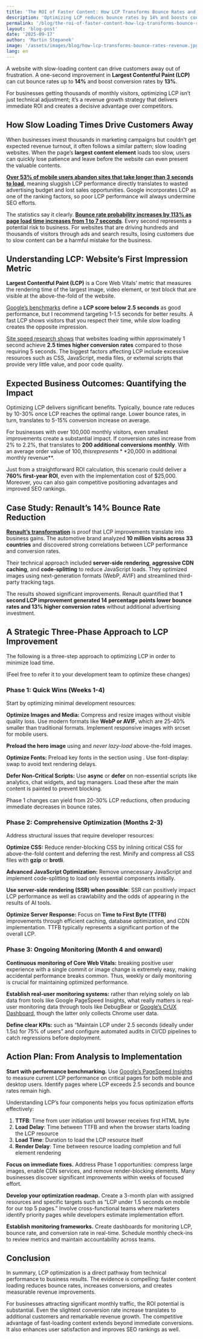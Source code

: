 ```yaml
---
title: 'The ROI of Faster Content: How LCP Transforms Bounce Rates and Revenue'
description: 'Optimizing LCP reduces bounce rates by 14% and boosts conversions by 13%. Unlock the ROI of faster content loading for business growth.'
permalink: '/blog/the-roi-of-faster-content-how-lcp-transforms-bounce-rates-and-revenue/'
layout: 'blog-post'
date: '2025-09-17'
author: 'Martin Stepanek'
image: '/assets/images/blog/how-lcp-transforms-bounce-rates-revenue.jpg'
lang: en
---
```


A website with slow-loading content can drive customers away out of frustration. A one-second improvement in **Largest Contentful Paint (LCP)** can cut bounce rates up to **14%** and boost conversion rates by **13%**.

For businesses getting thousands of monthly visitors, optimizing LCP isn’t just technical adjustment; it’s a revenue growth strategy that delivers immediate ROI and creates a decisive advantage over competitors.

## **How Slow Loading Times Drive Customers Away**

When businesses invest thousands in marketing campaigns but couldn’t get expected revenue turnout, it often follows a similar pattern; slow loading websites. When the page’s **largest content element** loads too slow, users can quickly lose patience and leave before the website can even present the valuable contents.

[**Over 53% of mobile users abandon sites that take longer than 3 seconds to load**](https://think.storage.googleapis.com/docs/mobile-page-speed-new-industry-benchmarks.pdf), meaning sluggish LCP performance directly translates to wasted advertising budget and lost sales opportunities. Google incorporates LCP as one of the ranking factors, so poor LCP performance will always undermine SEO efforts.

The statistics say it clearly. [**Bounce rate probability increases by 113% as page load time increases from 1 to 7 seconds**](https://think.storage.googleapis.com/docs/mobile-page-speed-new-industry-benchmarks.pdf). Every second represents a potential risk to business. For websites that are driving hundreds and thousands of visitors through ads and search results, losing customers due to slow content can be a harmful mistake for the business.

## **Understanding LCP: Website’s First Impression Metric**

**Largest Contentful Paint (LCP)** is a Core Web Vitals’ metric that measures the rendering time of the largest image, video element, or text block that are visible at the above-the-fold of the website.

[Google’s benchmarks](https://web.dev/articles/lcp) define a **LCP score below 2.5 seconds** as good performance, but I recommend targeting 1-1.5 seconds for better results. A fast LCP shows visitors that you respect their time, while slow loading creates the opposite impression.

[Site speed research shows](https://portent.com/blog/analytics/research-site-speed-hurting-everyones-revenue.htm) that websites loading within approximately 1 second achieve **2.5 times higher conversion rates** compared to those requiring 5 seconds. The biggest factors affecting LCP include excessive resources such as CSS, JavaScript, media files, or external scripts that provide very little value, and poor code quality.

## **Expected Business Outcomes: Quantifying the Impact**

Optimizing LCP delivers significant benefits. Typically, bounce rate reduces by 10-30% once LCP reaches the optimal range. Lower bounce rates, in turn, translates to 5-15% conversion increase on average.

For businesses with over 100,000 monthly visitors, even smallest improvements create a substantial impact. If conversion rates increase from 2% to 2.2%, that translates to **200 additional conversions monthly**. With an average order value of $100, this represents **$20,000 in additional monthly revenue**.

Just from a straightforward ROI calculation, this scenario could deliver a **760% first-year ROI**, even with the implementation cost of $25,000. Moreover, you can also gain competitive positioning advantages and improved SEO rankings.

## **Case Study: Renault’s 14% Bounce Rate Reduction**

[**Renault’s transformation**](https://web.dev/case-studies/renault) is proof that LCP improvements translate into business gains. The automotive brand analyzed **10 million visits across 33 countries** and discovered strong correlations between LCP performance and conversion rates.

Their technical approach included **server-side rendering**, **aggressive CDN caching**, and **code-splitting** to reduce JavaScript loads. They optimized images using next-generation formats (WebP, AVIF) and streamlined third-party tracking tags.

The results showed significant improvements. Renault quantified that **1 second LCP improvement generated 14 percentage points lower bounce rates and 13% higher conversion rates** without additional advertising investment.

## **A Strategic Three-Phase Approach to LCP Improvement**

The following is a three-step approach to optimizing LCP in order to minimize load time.

(Feel free to refer it to your development team to optimize these changes)

### **Phase 1: Quick Wins (Weeks 1-4)**

Start by optimizing minimal development resources:

**Optimize Images and Media:** Compress and resize images without visible quality loss. Use modern formats like **WebP or AVIF**, which are 25-40% smaller than traditional formats. Implement responsive images with srcset for mobile users.

**Preload the hero image** using <link rel=”preload” as=”image” href=”hero.webp”> and _never lazy-load_ above-the-fold images.

**Optimize Fonts:** Preload key fonts in the <head> section using <link rel=”preload” href=”font.woff2″ as=”font” type=”font/woff2″>. Use font-display: swap to avoid text rendering delays.

**Defer Non-Critical Scripts:** Use **async** or **defer** on non-essential scripts like analytics, chat widgets, and tag managers. Load these after the main content is painted to prevent blocking.

Phase 1 changes can yield from 20-30% LCP reductions, often producing immediate decreases in bounce rates.

### **Phase 2: Comprehensive Optimization (Months 2-3)**

Address structural issues that require developer resources:

**Optimize CSS:** Reduce render-blocking CSS by inlining critical CSS for above-the-fold content and deferring the rest. Minify and compress all CSS files with **gzip** or **brotli**.

**Advanced JavaScript Optimization:** Remove unnecessary JavaScript and implement code-splitting to load only essential components initially.

**Use server-side rendering (SSR) when possible**: SSR can positively impact LCP performance as well as crawlability and the odds of appearing in the results of AI tools.

**Optimize Server Response:** Focus on **Time to First Byte (TTFB)** improvements through efficient caching, database optimization, and CDN implementation. TTFB typically represents a significant portion of the overall LCP.

### **Phase 3: Ongoing Monitoring (Month 4 and onward)**

**Continuous monitoring of Core Web Vitals:** breaking positive user experience with a single commit or image change is extremely easy, making accidental performance breaks common. Thus, weekly or daily monitoring is crucial for maintaining optimized performance.

**Establish real-user monitoring systems:** rather than relying solely on lab data from tools like Google PageSpeed Insights, what really matters is real-user monitoring data through tools like DebugBear or [Google’s CrUX Dashboard](https://developers.google.com/web/tools/chrome-user-experience-report), though the latter only collects Chrome user data.

**Define clear KPIs:** such as “Maintain LCP under 2.5 seconds (ideally under 1.5s) for 75% of users” and configure automated audits in CI/CD pipelines to catch regressions before deployment.

## **Action Plan: From Analysis to Implementation**

**Start with performance benchmarking.** Use [Google’s PageSpeed Insights](https://pagespeed.web.dev/) to measure current LCP performance on critical pages for both mobile and desktop users. Identify pages where LCP exceeds 2.5 seconds and bounce rates remain high.

Understanding LCP’s four components helps you focus optimization efforts effectively:

1. **TTFB**: Time from user initiation until browser receives first HTML byte
2. **Load Delay**: Time between TTFB and when the browser starts loading the LCP resource
3. **Load Time**: Duration to load the LCP resource itself
4. **Render Delay**: Time between resource loading completion and full element rendering

**Focus on immediate fixes.** Address Phase 1 opportunities: compress large images, enable CDN services, and remove render-blocking elements. Many businesses discover significant improvements within weeks of focused effort.

**Develop your optimization roadmap.** Create a 3-month plan with assigned resources and specific targets such as “LCP under 1.5 seconds on mobile for our top 5 pages.” Involve cross-functional teams where marketers identify priority pages while developers estimate implementation effort.

**Establish monitoring frameworks.** Create dashboards for monitoring LCP, bounce rate, and conversion rate in real-time. Schedule monthly check-ins to review metrics and maintain accountability across teams.

## **Conclusion**

In summary, LCP optimization is a direct pathway from technical performance to business results. The evidence is compelling: faster content loading reduces bounce rates, increases conversions, and creates measurable revenue improvements.

For businesses attracting significant monthly traffic, the ROI potential is substantial. Even the slightest conversion rate increase translates to additional customers and remarkable revenue growth. The competitive advantage of fast-loading content extends beyond immediate conversions. It also enhances user satisfaction and improves SEO rankings as well.
